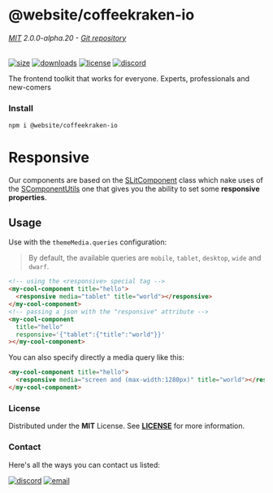 <!-- This file has been generated using
     the "@coffeekraken/s-markdown-builder" package.
     !!! Do not edit it directly... -->


<!-- header -->
# @website/coffeekraken-io

###### [MIT](./license) 2.0.0-alpha.20 - [Git repository]()

<!-- shields -->
[![size](https://shields.io/bundlephobia/min/@website/coffeekraken-io?style=for-the-badge)](https://www.npmjs.com/package/@website/coffeekraken-io)
[![downloads](https://shields.io/npm/dm/@website/coffeekraken-io?style=for-the-badge)](https://www.npmjs.com/package/@website/coffeekraken-io)
[![license](https://shields.io/npm/l/@website/coffeekraken-io?style=for-the-badge)](./LICENSE)
[![discord](https://img.shields.io/discord/940362961682333767?color=5100FF&amp;label=Join%20us%20on%20Discord&amp;style=for-the-badge)](https://discord.gg/HzycksDJ)

<!-- description -->
The frontend toolkit that works for everyone. Experts, professionals and new-comers

<!-- install -->
### Install

```shell
npm i @website/coffeekraken-io

```

<!-- body -->

<!--
/**
* @name            Responsive
* @namespace       doc.components
* @type            Markdown
* @platform        md
* @status          stable
* @menu            Documentation / Components           /doc/components/responsive
*
* @since           2.0.0
* @author    Olivier Bossel <olivier.bossel@gmail.com> (https://coffeekraken.io)
*/
-->

# Responsive

Our components are based on the [SLitComponent](/package/@coffeekraken/s-lit-component/doc/readme) class which nake uses of the [SComponentUtils](/package/@coffeekraken/s-component-utils/doc/readme) one that gives you the ability to set some **responsive properties**.

## Usage

Use with the `themeMedia.queries` configuration:

> By default, the available queries are `mobile`, `tablet`, `desktop`, `wide` and `dwarf`.

```html
<!-- using the <responsive> special tag -->
<my-cool-component title="hello">
  <responsive media="tablet" title="world"></responsive>
</my-cool-component>
<!-- passing a json with the "responsive" attribute -->
<my-cool-component
  title="hello"
  responsive='{"tablet":{"title":"world"}}'
></my-cool-component>

```

You can also specify directly a media query like this:

```html
<my-cool-component title="hello">
  <responsive media="screen and (max-width:1280px)" title="world"></responsive>
</my-cool-component>

```


<!-- license -->
### License

Distributed under the **MIT** License. See **[LICENSE](./license)** for more information.

<!-- contact -->
### Contact

Here's all the ways you can contact us listed:

[![discord](https://img.shields.io/badge/Join%20us%20on%20discord-Join-blueviolet?style=[config.shieldsio.style]&amp;logo=discord)](https://discord.gg/HzycksDJ)
[![email](https://img.shields.io/badge/Email%20us-Go-green?style=[config.shieldsio.style]&amp;logo=Mail.Ru)](mailto:olivier.bossel@gmail.com)
